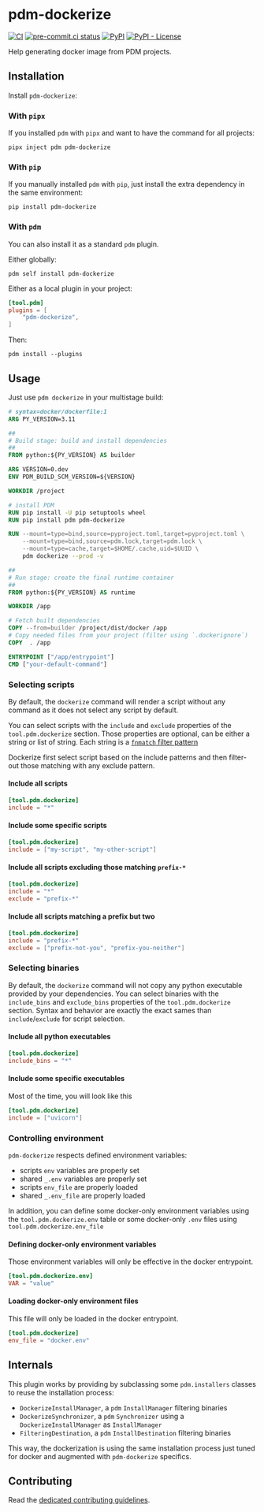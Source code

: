 # pdm-dockerize

[![CI](https://github.com/noirbizarre/pdm-dockerize/actions/workflows/ci.yml/badge.svg)](https://github.com/noirbizarre/pdm-dockerize/actions/workflows/ci.yml)
[![pre-commit.ci status](https://results.pre-commit.ci/badge/github/noirbizarre/pdm-dockerize/main.svg)](https://results.pre-commit.ci/latest/github/noirbizarre/pdm-dockerize/main)
[![PyPI](https://img.shields.io/pypi/v/pdm-dockerize)](https://pypi.org/project/pdm-dockerize/)
[![PyPI - License](https://img.shields.io/pypi/l/pdm-dockerize)](https://pypi.org/project/pdm-dockerize/)

Help generating docker image from PDM projects.

## Installation

Install `pdm-dockerize`:

### With `pipx`

If you installed `pdm` with `pipx` and want to have the command for all projects:

```console
pipx inject pdm pdm-dockerize
```

### With `pip`

If you manually installed `pdm` with `pip`, just install the extra dependency in the same environment:

```console
pip install pdm-dockerize
```

### With `pdm`

You can also install it as a standard `pdm` plugin.

Either globally:

```console
pdm self install pdm-dockerize
```

Either as a local plugin in your project:

```toml
[tool.pdm]
plugins = [
    "pdm-dockerize",
]
```

Then:

```coonsole
pdm install --plugins
```

## Usage

Just use `pdm dockerize` in your multistage build:

```dockerfile
# syntax=docker/dockerfile:1
ARG PY_VERSION=3.11

##
# Build stage: build and install dependencies
##
FROM python:${PY_VERSION} AS builder

ARG VERSION=0.dev
ENV PDM_BUILD_SCM_VERSION=${VERSION}

WORKDIR /project

# install PDM
RUN pip install -U pip setuptools wheel
RUN pip install pdm pdm-dockerize

RUN --mount=type=bind,source=pyproject.toml,target=pyproject.toml \
    --mount=type=bind,source=pdm.lock,target=pdm.lock \
    --mount=type=cache,target=$HOME/.cache,uid=$UUID \
    pdm dockerize --prod -v

##
# Run stage: create the final runtime container
##
FROM python:${PY_VERSION} AS runtime

WORKDIR /app

# Fetch built dependencies
COPY --from=builder /project/dist/docker /app
# Copy needed files from your project (filter using `.dockerignore`)
COPY  . /app

ENTRYPOINT ["/app/entrypoint"]
CMD ["your-default-command"]
```

### Selecting scripts

By default, the `dockerize` command will render a script without any command as it does not select any script by default.

You can select scripts with the `include` and `exclude` properties of the `tool.pdm.dockerize` section.
Those properties are optional, can be either a string or list of string.
Each string is a [`fnmatch` filter pattern](https://docs.python.org/3/library/fnmatch.html)

Dockerize first select script based on the include patterns and then filter-out those matching with any exclude pattern.

#### Include all scripts

```toml
[tool.pdm.dockerize]
include = "*"
```

#### Include some specific scripts

```toml
[tool.pdm.dockerize]
include = ["my-script", "my-other-script"]
```

#### Include all scripts excluding those matching `prefix-*`

```toml
[tool.pdm.dockerize]
include = "*"
exclude = "prefix-*"
```

#### Include all scripts matching a prefix but two

```toml
[tool.pdm.dockerize]
include = "prefix-*"
exclude = ["prefix-not-you", "prefix-you-neither"]
```

### Selecting binaries

By default, the `dockerize` command will not copy any python executable provided by your dependencies.
You can select binaries with the `include_bins` and `exclude_bins` properties of the `tool.pdm.dockerize` section.
Syntax and behavior are exactly the exact sames than `include`/`exclude` for script selection.

#### Include all python executables

```toml
[tool.pdm.dockerize]
include_bins = "*"
```

#### Include some specific executables

Most of the time, you will look like this

```toml
[tool.pdm.dockerize]
include = ["uvicorn"]
```

### Controlling environment

`pdm-dockerize` respects defined environment variables:
- scripts `env` variables are properly set
- shared `_.env` variables are properly set
- scripts `env_file` are properly loaded
- shared `_.env_file` are properly loaded

In addition, you can define some docker-only environment variables using the `tool.pdm.dockerize.env` table
or some docker-only `.env` files using `tool.pdm.dockerize.env_file`

#### Defining docker-only environment variables

Those environment variables will only be effective in the docker entrypoint.

```toml
[tool.pdm.dockerize.env]
VAR = "value"
```

#### Loading docker-only environment files

This file will only be loaded in the docker entrypoint.

```toml
[tool.pdm.dockerize]
env_file = "docker.env"
```

## Internals

This plugin works by providing by subclassing some `pdm.installers` classes to reuse the installation process:
- `DockerizeInstallManager`, a `pdm` `InstallManager` filtering binaries
- `DockerizeSynchronizer`, a `pdm` `Synchronizer` using a `DockerizeInstallManager` as `InstallManager`
- `FilteringDestination`, a `pdm` `InstallDestination` filtering binaries

This way, the dockerization is using the same installation process just tuned for docker and augmented with `pdm-dockerize` specifics.

## Contributing

Read the [dedicated contributing guidelines](./CONTRIBUTING.md).
